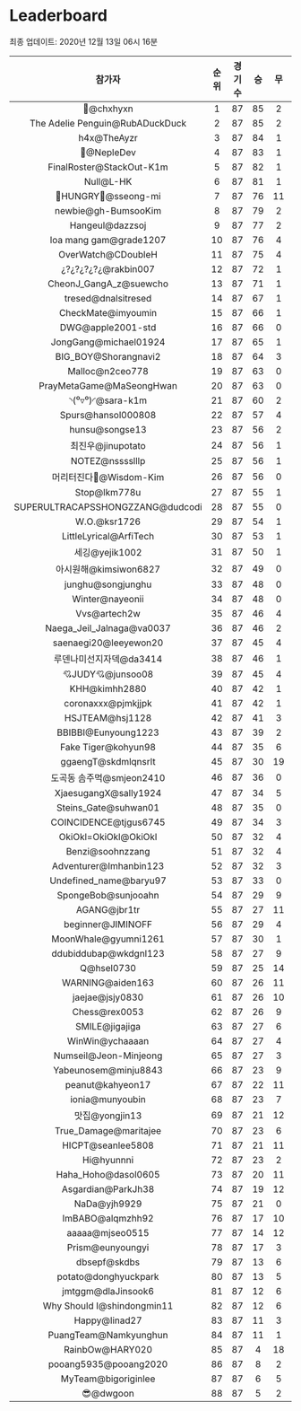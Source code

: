 # Leaderboard
최종 업데이트: 2020년 12월 13일 06시 16분




| 참가자 | 순위 | 경기수 | 승 | 무 | 패 | 승점 |
|:---:|:---:|:---:|:---:|:---:|:---:|:---:|
| 👑@chxhyxn | 1 | 87 | 85 | 2 | 0 | 257 |
| The Adelie Penguin@RubADuckDuck | 2 | 87 | 85 | 2 | 0 | 257 |
| h4x@TheAyzr | 3 | 87 | 84 | 1 | 2 | 253 |
| 🥈@NepleDev | 4 | 87 | 83 | 1 | 3 | 250 |
| FinalRoster@StackOut-K1m | 5 | 87 | 82 | 1 | 4 | 247 |
| Null@L-HK | 6 | 87 | 81 | 1 | 5 | 244 |
| 🍗HUNGRY🍗@sseong-mi | 7 | 87 | 76 | 11 | 0 | 239 |
| newbie@gh-BumsooKim | 8 | 87 | 79 | 2 | 6 | 239 |
| Hangeul@dazzsoj | 9 | 87 | 77 | 2 | 8 | 233 |
| loa mang gam@grade1207 | 10 | 87 | 76 | 4 | 7 | 232 |
| OverWatch@CDoubleH | 11 | 87 | 75 | 4 | 8 | 229 |
| ¿?¿?¿?¿?¿@rakbin007 | 12 | 87 | 72 | 1 | 14 | 217 |
| CheonJ_GangA_z@suewcho | 13 | 87 | 71 | 1 | 15 | 214 |
| tresed@dnalsitresed | 14 | 87 | 67 | 1 | 19 | 202 |
| CheckMate@imyoumin | 15 | 87 | 66 | 1 | 20 | 199 |
| DWG@apple2001-std | 16 | 87 | 66 | 0 | 21 | 198 |
| JongGang@michael01924 | 17 | 87 | 65 | 1 | 21 | 196 |
| BIG_BOY@Shorangnavi2 | 18 | 87 | 64 | 3 | 20 | 195 |
| Malloc@n2ceo778 | 19 | 87 | 63 | 0 | 24 | 189 |
| PrayMetaGame@MaSeongHwan | 20 | 87 | 63 | 0 | 24 | 189 |
| ◝(⁰▿⁰)◜@sara-k1m | 21 | 87 | 60 | 2 | 25 | 182 |
| Spurs@hansol000808 | 22 | 87 | 57 | 4 | 26 | 175 |
| hunsu@songse13 | 23 | 87 | 56 | 2 | 29 | 170 |
| 최진우@jinupotato | 24 | 87 | 56 | 1 | 30 | 169 |
| NOTEZ@nsssslllp | 25 | 87 | 56 | 1 | 30 | 169 |
| 머리터진다🤯@Wisdom-Kim | 26 | 87 | 56 | 0 | 31 | 168 |
| Stop@lkm778u | 27 | 87 | 55 | 1 | 31 | 166 |
| SUPERULTRACAPSSHONGZZANG@dudcodi | 28 | 87 | 55 | 0 | 32 | 165 |
| W.O.@ksr1726 | 29 | 87 | 54 | 1 | 32 | 163 |
| LittleLyrical@ArfiTech | 30 | 87 | 53 | 1 | 33 | 160 |
| 세깅@yejik1002 | 31 | 87 | 50 | 1 | 36 | 151 |
| 아시원해@kimsiwon6827 | 32 | 87 | 49 | 0 | 38 | 147 |
| junghu@songjunghu | 33 | 87 | 48 | 0 | 39 | 144 |
| Winter@nayeonii | 34 | 87 | 48 | 0 | 39 | 144 |
| Vvs@artech2w | 35 | 87 | 46 | 4 | 37 | 142 |
| Naega_Jeil_Jalnaga@va0037 | 36 | 87 | 46 | 2 | 39 | 140 |
| saenaegi20@leeyewon20 | 37 | 87 | 45 | 4 | 38 | 139 |
| 루덴나미선지자덱@da3414 | 38 | 87 | 46 | 1 | 40 | 139 |
| 💘JUDY💘@junsoo08 | 39 | 87 | 45 | 4 | 38 | 139 |
| KHH@kimhh2880 | 40 | 87 | 42 | 1 | 44 | 127 |
| coronaxxx@pjmkjjpk | 41 | 87 | 42 | 1 | 44 | 127 |
| HSJTEAM@hsj1128 | 42 | 87 | 41 | 3 | 43 | 126 |
| BBIBBI@Eunyoung1223 | 43 | 87 | 39 | 2 | 46 | 119 |
| Fake Tiger@kohyun98 | 44 | 87 | 35 | 6 | 46 | 111 |
| ggaengT@skdmlqnsrlt | 45 | 87 | 30 | 19 | 38 | 109 |
| 도곡동 솜주먹@smjeon2410 | 46 | 87 | 36 | 0 | 51 | 108 |
| XjaesugangX@sally1924 | 47 | 87 | 34 | 5 | 48 | 107 |
| Steins_Gate@suhwan01 | 48 | 87 | 35 | 0 | 52 | 105 |
| COINCIDENCE@tjgus6745 | 49 | 87 | 34 | 3 | 50 | 105 |
| OkiOkl=OkiOkl@OkiOkl | 50 | 87 | 32 | 4 | 51 | 100 |
| Benzi@soohnzzang | 51 | 87 | 32 | 4 | 51 | 100 |
| Adventurer@Imhanbin123 | 52 | 87 | 32 | 3 | 52 | 99 |
| Undefined_name@baryu97 | 53 | 87 | 33 | 0 | 54 | 99 |
| SpongeBob@sunjooahn | 54 | 87 | 29 | 9 | 49 | 96 |
| AGANG@jbr1tr | 55 | 87 | 27 | 11 | 49 | 92 |
| beginner@JIMINOFF | 56 | 87 | 29 | 4 | 54 | 91 |
| MoonWhale@gyumni1261 | 57 | 87 | 30 | 1 | 56 | 91 |
| ddubiddubap@wkdgnl123 | 58 | 87 | 27 | 9 | 51 | 90 |
| Q@hsel0730 | 59 | 87 | 25 | 14 | 48 | 89 |
| WARNING@aiden163 | 60 | 87 | 26 | 11 | 50 | 89 |
| jaejae@jsjy0830 | 61 | 87 | 26 | 10 | 51 | 88 |
| Chess@rex0053 | 62 | 87 | 26 | 9 | 52 | 87 |
| SMILE@jigajiga | 63 | 87 | 27 | 6 | 54 | 87 |
| WinWin@ychaaaan | 64 | 87 | 27 | 4 | 56 | 85 |
| Numseil@Jeon-Minjeong | 65 | 87 | 27 | 3 | 57 | 84 |
| Yabeunosem@minju8843 | 66 | 87 | 23 | 9 | 55 | 78 |
| peanut@kahyeon17 | 67 | 87 | 22 | 11 | 54 | 77 |
| ionia@munyoubin | 68 | 87 | 23 | 7 | 57 | 76 |
| 맛집@yongjin13 | 69 | 87 | 21 | 12 | 54 | 75 |
| True_Damage@maritajee | 70 | 87 | 23 | 6 | 58 | 75 |
| HICPT@seanlee5808 | 71 | 87 | 21 | 11 | 55 | 74 |
| Hi@hyunnni | 72 | 87 | 23 | 2 | 62 | 71 |
| Haha_Hoho@dasol0605 | 73 | 87 | 20 | 11 | 56 | 71 |
| Asgardian@ParkJh38 | 74 | 87 | 19 | 12 | 56 | 69 |
| NaDa@yjh9929 | 75 | 87 | 21 | 0 | 66 | 63 |
| ImBABO@alqmzhh92 | 76 | 87 | 17 | 10 | 60 | 61 |
| aaaaa@mjseo0515 | 77 | 87 | 14 | 12 | 61 | 54 |
| Prism@eunyoungyi | 78 | 87 | 17 | 3 | 67 | 54 |
| dbsepf@skdbs | 79 | 87 | 13 | 6 | 68 | 45 |
| potato@donghyuckpark | 80 | 87 | 13 | 5 | 69 | 44 |
| jmtggm@dlaJinsook6 | 81 | 87 | 12 | 6 | 69 | 42 |
| Why Should I@shindongmin11 | 82 | 87 | 12 | 6 | 69 | 42 |
| Happy@linad27 | 83 | 87 | 11 | 3 | 73 | 36 |
| PuangTeam@Namkyunghun | 84 | 87 | 11 | 1 | 75 | 34 |
| RainbOw@HARY020 | 85 | 87 | 4 | 18 | 65 | 30 |
| pooang5935@pooang2020 | 86 | 87 | 8 | 2 | 77 | 26 |
| MyTeam@bigoriginlee | 87 | 87 | 6 | 5 | 76 | 23 |
| 😎@dwgoon | 88 | 87 | 5 | 2 | 80 | 17 |